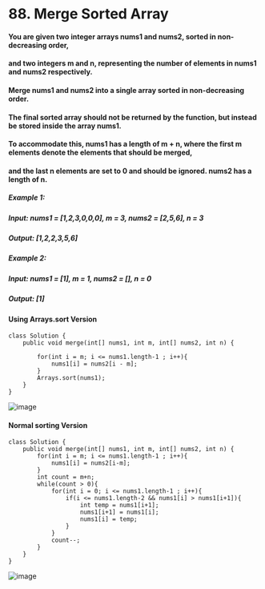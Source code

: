 # 88. Merge Sorted Array

#### You are given two integer arrays nums1 and nums2, sorted in non-decreasing order, 
#### and two integers m and n, representing the number of elements in nums1 and nums2 respectively.

#### Merge nums1 and nums2 into a single array sorted in non-decreasing order.
#### The final sorted array should not be returned by the function, but instead be stored inside the array nums1. 
#### To accommodate this, nums1 has a length of m + n, where the first m elements denote the elements that should be merged, 
#### and the last n elements are set to 0 and should be ignored. nums2 has a length of n.

##### Example 1: 
#####    Input: nums1 = [1,2,3,0,0,0], m = 3, nums2 = [2,5,6], n = 3
#####    Output: [1,2,2,3,5,6]
##### Example 2: 
#####    Input: nums1 = [1], m = 1, nums2 = [], n = 0
#####    Output: [1]

#### Using Arrays.sort Version

```
class Solution {
    public void merge(int[] nums1, int m, int[] nums2, int n) {
            
        for(int i = m; i <= nums1.length-1 ; i++){
            nums1[i] = nums2[i - m];
        }
        Arrays.sort(nums1);
    }
}
```

![image](https://user-images.githubusercontent.com/97871497/187976158-976738a3-314f-433b-887d-d109c589b65a.png)

#### Normal sorting Version
```
class Solution {
    public void merge(int[] nums1, int m, int[] nums2, int n) {
        for(int i = m; i <= nums1.length-1 ; i++){
            nums1[i] = nums2[i-m];
        }
        int count = m+n;
        while(count > 0){
            for(int i = 0; i <= nums1.length-1 ; i++){
                if(i <= nums1.length-2 && nums1[i] > nums1[i+1]){
                    int temp = nums1[i+1];
                    nums1[i+1] = nums1[i];
                    nums1[i] = temp;
                }
            }
            count--;
        }     
    }
}
```
![image](https://user-images.githubusercontent.com/97871497/187979028-3ef98f53-95ec-4be7-b64c-d86c3349e7b1.png)

